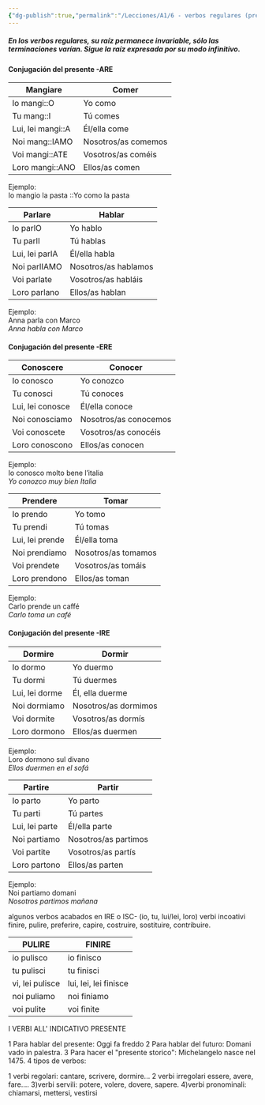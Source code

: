 ```yaml
---
{"dg-publish":true,"permalink":"/Lecciones/A1/6 - verbos regulares (presente indicativo)/"}
---
```



##### En los verbos regulares, su raíz permanece invariable, sólo las terminaciones varían. Sigue la raíz expresada por su modo infinitivo.

#### Conjugación del presente -ARE
| Mangiare          | Comer               |
| ----------------- | ------------------- |
| Io mangi::O       | Yo como             |
| Tu mang::I        | Tú comes            |
| Lui, lei mangi::A | Él/ella come        |
| Noi mang::IAMO    | Nosotros/as comemos |
| Voi mangi::ATE    | Vosotros/as coméis  |
| Loro mangi::ANO   | Ellos/as comen      |
Ejemplo:  
Io mangio la pasta  ::Yo como la pasta

|Parlare|Hablar|
|---|---|
|Io parlO |Yo hablo|
|Tu parlI |Tú hablas|
|Lui, lei parlA |Él/ella habla|
|Noi parlIAMO |Nosotros/as hablamos|
|Voi parlate|Vosotros/as habláis|
|Loro parlano|Ellos/as hablan|
Ejemplo:  
Anna parla con Marco  
_Anna habla con Marco_

#### Conjugación del presente -ERE

|Conoscere|Conocer|
|---|---|
|Io conosco|Yo conozco|
|Tu conosci|Tú conoces|
|Lui, lei conosce|Él/ella conoce|
|Noi conosciamo|Nosotros/as conocemos|
|Voi conoscete|Vosotros/as conocéis|
|Loro conoscono|Ellos/as conocen|

Ejemplo:  
Io conosco molto bene l’italia  
_Yo conozco muy bien Italia_

|Prendere|Tomar|
|---|---|
|Io prendo|Yo tomo|
|Tu prendi|Tú tomas|
|Lui, lei prende|Él/ella toma|
|Noi prendiamo|Nosotros/as tomamos|
|Voi prendete|Vosotros/as tomáis|
|Loro prendono|Ellos/as toman|

Ejemplo:  
Carlo prende un caffé  
_Carlo toma un café_

#### Conjugación del presente -IRE
|Dormire|Dormir|
|---|---|
|Io dormo|Yo duermo|
|Tu dormi|Tú duermes|
|Lui, lei dorme|Él, ella duerme|
|Noi dormiamo|Nosotros/as dormimos|
|Voi dormite|Vosotros/as dormís|
|Loro dormono|Ellos/as duermen|

Ejemplo:  
Loro dormono sul divano  
_Ellos duermen en el sofá_

|Partire|Partir|
|---|---|
|Io parto|Yo parto|
|Tu parti|Tú partes|
|Lui, lei parte|Él/ella parte|
|Noi partiamo|Nosotros/as partimos|
|Voi partite|Vosotros/as partís|
|Loro partono|Ellos/as parten|

Ejemplo:  
Noi partiamo domani  
_Nosotros partimos mañana_


algunos verbos
acabados en IRE o ISC- (io, tu, lui/lei, loro) 
verbi incoativi
finire, pulire, preferire, capire,
costruire, sostituire, contribuire.

| PULIRE | FINIRE |
| ---- | ---- |
| io pulisco | io finisco |
| tu pulisci | tu finisci |
| vi, lei pulisce | lui, lei, lei finisce |
| noi puliamo | noi finiamo |
| voi pulite | voi finite |
I VERBI ALL' INDICATIVO PRESENTE

1 Para hablar del presente: Oggi fa freddo
2 Para hablar del futuro: Domani vado in palestra.
3 Para hacer el "presente storico": Michelangelo nasce nel 1475.
4 tipos de verbos:

1 verbi regolari: cantare, scrivere, dormire... 
2 verbi irregolari essere, avere, fare....
3)verbi servili: potere, volere, dovere, sapere.
4)verbi pronominali: chiamarsi, mettersi, vestirsi